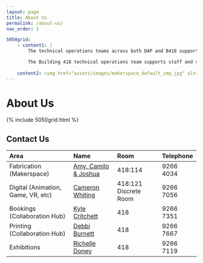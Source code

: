 ```yaml
---
layout: page
title: About Us
permalink: /about-us/
nav_order: 2

5050grid: 
    - content1: |
        The technical operations teams across both DAP and B418 support students and staff with technical resources, areas, and equipment, including technical supervision and instruction, operation, and maintenance. We ensure that staff and students receive safety inductions, instruction, and guidance; ensure that technical resources and equipment complement the school’s pedagogical outcomes; develop and maintain standard operating procedures for equipment, and operate and maintain specialized equipment and areas.

        The Building 418 technical operations team supports staff and students throughout the building in all areas of design from ideation to exhibition in the building’s specialized areas including the Makerspace, Collaboration Hub, SLS and exhibition spaces.
    
    content2: <img href="assets/images/makerspace_default_img.jpg" alt="DBE Makerspace">
---
```

# About Us

{% include 5050grid.html %}

## Contact Us

| Area | Name | Room | Telephone |
|:-|:-|:-|:-|
| Fabrication (Makerspace) | [Amy, Camilo & Joshua](dbe-technicalsupport@curtin.edu.au) | 418:114 | 9266 4034 | 
| Digital (Animation, Game, VR, etc) | [Cameron Whiting](cameron.whiting@curtin.edu.au)| 418:121 Discrete Room | 9266 7056 |
| Bookings (Collaboration Hub) | [Kyle Critchett](k.critchett@curtin.edu.au) | 418 | 9266 7351 | 
| Printing (Collaboration Hub) | [Debbi Burnett](d.burnett@curtin.edu.au) | 418 | 9266 7667 | 
| Exhibitions | [Richelle Doney](r.doney@curtin.edu.au)  | 418 | 9266 7119 | 